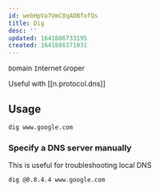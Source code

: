```yaml
---
id: webHpVa7UmC8qADBfofQs
title: Dig
desc: ''
updated: 1641886733195
created: 1641886371031
---
```


`D`omain `I`nternet `G`roper

Useful with [[n.protocol.dns]]

## Usage

```bash
dig www.google.com
```

### Specify a DNS server manually

This is useful for troubleshooting local DNS

```bash
dig @8.8.4.4 www.google.com
```




